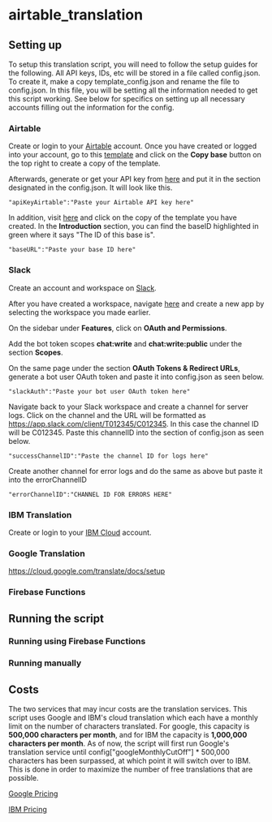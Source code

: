# airtable_translation

## Setting up
To setup this translation script, you will need to follow the setup guides for the following. All API keys, IDs, etc will be stored in a file called config.json. To create it, make a copy template_config.json and rename the file to config.json. In this file, you will be setting all the information needed to get this script working. See below for specifics on setting up all necessary accounts filling out the information for the config.

### Airtable
Create or login to your [Airtable](https://airtable.com/) account. Once you have created or logged into your account, go to this [template](https://airtable.com/shr2JS2gOlATdwKeD) and click on the **Copy base** button on the top right to create a copy of the template.

Afterwards, generate or get your API key from [here](https://airtable.com/account) and put it in the section designated in the config.json. It will look like this.
```
"apiKeyAirtable":"Paste your Airtable API key here"
```
In addition, visit [here](https://airtable.com/api) and click on the copy of the template you have created. In the **Introduction** section, you can find the baseID highlighted in green where it says "The ID of this base is". 
```
"baseURL":"Paste your base ID here"
```

### Slack
Create an account and workspace on [Slack](https://slack.com/). 

After you have created a workspace, navigate [here](https://api.slack.com/apps) and create a new app by selecting the workspace you made earlier.

On the sidebar under **Features**, click on **OAuth and Permissions**.

Add the bot token scopes **chat:write** and **chat:write:public** under the section **Scopes**. 

On the same page under the section **OAuth Tokens & Redirect URLs**, generate a bot user OAuth token and paste it into config.json as seen below.
```
"slackAuth":"Paste your bot user OAuth token here"
```
Navigate back to your Slack workspace and create a channel for server logs. Click on the channel and the URL will be formatted as https://app.slack.com/client/T012345/C012345. In this case the channel ID will be C012345. Paste this channelID into the section of config.json as seen below.
```
"successChannelID":"Paste the channel ID for logs here"
```
Create another channel for error logs and do the same as above but paste it into the errorChannelID
```
"errorChannelID":"CHANNEL ID FOR ERRORS HERE"
```

### IBM Translation
Create or login to your [IBM Cloud](https://www.ibm.com/cloud) account. 

### Google Translation
https://cloud.google.com/translate/docs/setup

### Firebase Functions

## Running the script

### Running using Firebase Functions

### Running manually

## Costs
The two services that may incur costs are the translation services. This script uses Google and IBM's cloud translation which each have a monthly limit on the number of characters translated. For google, this capacity is **500,000 characters per month**, and for IBM the capacity is **1,000,000 characters per month**. As of now, the script will first run Google's translation service until config["googleMonthlyCutOff"] * 500,000 characters has been surpassed, at which point it will switch over to IBM. This is done in order to maximize the number of free translations that are possible. 

[Google Pricing](https://cloud.google.com/translate/pricing)

[IBM Pricing](https://www.ibm.com/watson/services/language-translator/)


